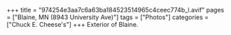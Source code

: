+++
title = "974254e3aa7c6a63ba184523514965c4ceec774b_l.avif"
pages = ["Blaine, MN (8943 University Ave)"]
tags = ["Photos"]
categories = ["Chuck E. Cheese's"]
+++
Exterior of Blaine.
